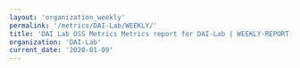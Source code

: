 ```yaml
---
layout: 'organization_weekly'
permalink: '/metrics/DAI-Lab/WEEKLY/'
title: 'DAI Lab OSS Metrics Metrics report for DAI-Lab | WEEKLY-REPORT-2020-01-09'
organization: 'DAI-Lab'
current_date: '2020-01-09'
---
```

